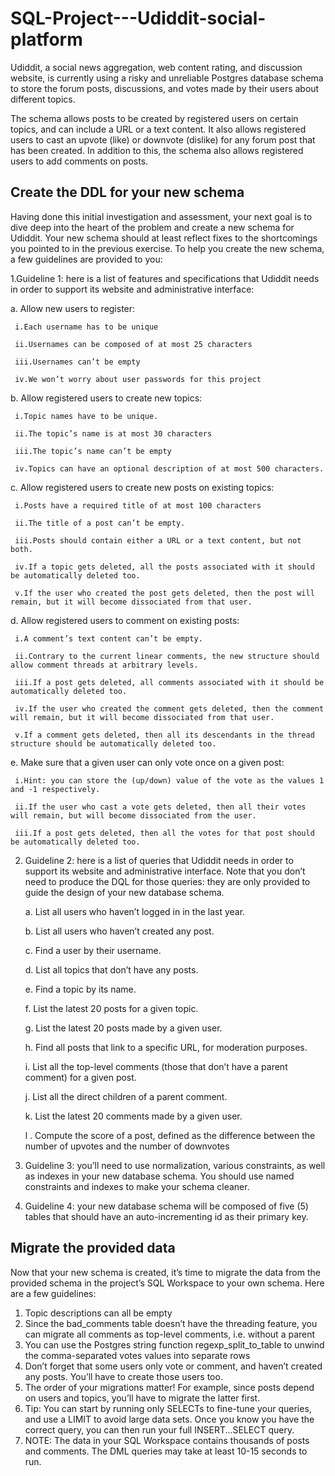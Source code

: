 # SQL-Project---Udiddit-social-platform

Udiddit, a social news aggregation, web content rating, and discussion website, is currently using a risky and unreliable Postgres database schema to store the forum posts, discussions, and votes made by their users about different topics.

The schema allows posts to be created by registered users on certain topics, and can include a URL or a text content. It also allows registered users to cast an upvote (like) or downvote (dislike) for any forum post that has been created. In addition to this, the schema also allows registered users to add comments on posts.

## Create the DDL for your new schema
Having done this initial investigation and assessment, your next goal is to dive deep into the heart of the problem and create a new schema for Udiddit. Your new     schema should at least reflect fixes to the shortcomings you pointed to in the previous exercise. To help you create the new schema, a few guidelines are provided to   you:

1.Guideline 1: here is a list of features and specifications that Udiddit needs in order to support its website and administrative interface:

  a.	Allow new users to register:
  
     i.Each username has to be unique
   
     ii.Usernames can be composed of at most 25 characters
   
     iii.Usernames can’t be empty
   
     iv.We won’t worry about user passwords for this project
   
	
  b.	Allow registered users to create new topics:
  
     i.Topic names have to be unique.
   
     ii.The topic’s name is at most 30 characters
   
     iii.The topic’s name can’t be empty
   
     iv.Topics can have an optional description of at most 500 characters.
     
   
  c.	Allow registered users to create new posts on existing topics:
  
     i.Posts have a required title of at most 100 characters
   
     ii.The title of a post can’t be empty.
   
     iii.Posts should contain either a URL or a text content, but not both.
   
     iv.If a topic gets deleted, all the posts associated with it should be automatically deleted too.
   
     v.If the user who created the post gets deleted, then the post will remain, but it will become dissociated from that user.
   
   
  d.	Allow registered users to comment on existing posts:
  
     i.A comment’s text content can’t be empty.
   
     ii.Contrary to the current linear comments, the new structure should allow comment threads at arbitrary levels.
   
     iii.If a post gets deleted, all comments associated with it should be automatically deleted too.
   
     iv.If the user who created the comment gets deleted, then the comment will remain, but it will become dissociated from that user.
   
     v.If a comment gets deleted, then all its descendants in the thread structure should be automatically deleted too.
   
   
  e.	Make sure that a given user can only vote once on a given post:
  
     i.Hint: you can store the (up/down) value of the vote as the values 1 and -1 respectively.
   
     ii.If the user who cast a vote gets deleted, then all their votes will remain, but will become dissociated from the user.
   
     iii.If a post gets deleted, then all the votes for that post should be automatically deleted too.
     
2.	Guideline 2: here is a list of queries that Udiddit needs in order to support its website and administrative interface. Note that you don’t need to produce the         DQL for those queries: they are only provided to guide the design of your new database schema.


      a.	List all users who haven’t logged in in the last year.
  
      b.	List all users who haven’t created any post.
  
      c.	Find a user by their username.
  
      d.	List all topics that don’t have any posts.
  
      e.	Find a topic by its name.
  
      f.	List the latest 20 posts for a given topic.
  
      g.	List the latest 20 posts made by a given user.
  
      h.	Find all posts that link to a specific URL, for moderation purposes.
  
      i.	List all the top-level comments (those that don’t have a parent comment) for a given post.
  
      j.	List all the direct children of a parent comment.
  
      k.	List the latest 20 comments made by a given user.
  
      l .	Compute the score of a post, defined as the difference between the number of upvotes and the number of downvotes

3.	Guideline 3: you’ll need to use normalization, various constraints, as well as indexes in your new database schema. You should use named constraints and indexes to make your schema cleaner.

4.	Guideline 4: your new database schema will be composed of five (5) tables that should have an auto-incrementing id as their primary key.

## Migrate the provided data
Now that your new schema is created, it’s time to migrate the data from the provided schema in the project’s SQL Workspace to your own schema. Here are a few guidelines:

1.	Topic descriptions can all be empty
2.	Since the bad_comments table doesn’t have the threading feature, you can migrate all comments as top-level comments, i.e. without a parent
3.	You can use the Postgres string function regexp_split_to_table to unwind the comma-separated votes values into separate rows
4.	Don’t forget that some users only vote or comment, and haven’t created any posts. You’ll have to create those users too.
5.	The order of your migrations matter! For example, since posts depend on users and topics, you’ll have to migrate the latter first.
6.	Tip: You can start by running only SELECTs to fine-tune your queries, and use a LIMIT to avoid large data sets. Once you know you have the correct query, you can then run your full INSERT...SELECT query.
7.	NOTE: The data in your SQL Workspace contains thousands of posts and comments. The DML queries may take at least 10-15 seconds to run.

   
